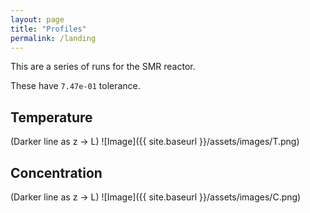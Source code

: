 ```yaml
---
layout: page
title: "Profiles"
permalink: /landing
---
```


This are a series of runs for the SMR reactor.


These have `7.47e-01` tolerance.

## Temperature
(Darker line as z -> L)
![Image]({{ site.baseurl }}/assets/images/T.png)
## Concentration
(Darker line as z -> L)
![Image]({{ site.baseurl }}/assets/images/C.png)



